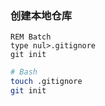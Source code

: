 ### 创建本地仓库

```batch
REM Batch
type nul>.gitignore
git init
```

```bash
# Bash
touch .gitignore
git init
```

<!-- 


### 仓库状态

```bash
# 绿色：暂存区的修改记录（增、删、改）
# 红色：已修改但未添加或未添加文件
git status
```

```txt
Changes to be committed:
  (use "git restore --staged <file>..." to unstage)
        new file:   ?
        deleted:    ?
        modified:   ?

Untracked files:
  (use "git add <file>..." to include in what will be committed)
        ?
```

### 暂存区

```bash
# 添加文件到Stage
git add <filename>

# 提交删除到Stage
git rm <filename>

# 放弃在Stage的修改
git restore --staged <filename>

# 提交修改到本地仓库（创建版本记录）
git commit -m <message>
```

### Log

```bash
# 从最近到最远的显示提交记录（包括作者和日期）
git log

# 精简显示
git log --pretty=oneline

# 指明版本走向（方便查看分支融合情况）
git log --graph --pretty=oneline

# 查看版本记录（包括被删除的）
git reflog
```

### Diff

```bash
# 工作区与最近本地仓库对比
# git diff HEAD -- <filename>
git diff <filename>

# 对比最近两个本地仓库
git diff HEAD HEAD^ -- <filename>
```

### Restore

```bash
# 放弃 工作区修改
git restore <filename>

# 放弃 工作区修改
git checkout -- <filename>

# 放弃 工作区修改
git reset HEAD <filename>
```

```bash
# 回退1个版本
git reset --hard HEAD^

# 回退2个版本
git reset --hard HEAD^^

# 回退100个版本
git reset --hard HEAD~100

# 回退到指定版本，参数由`git reflog`获取
git reset --hard <7bitcode>
```

### Stash

```bash
# 保存工作现场
git stash

# 列出保存的工作现场
git stash list

# 恢复工作现场
git stash pop
```

## 分支管理

### 查看分支

```bash
# 查看本地所有分支
git branch

# 查看本地所有分支（包括指纹）
git branch -v
```

### 分支管理

```bash
# 拷贝当前分支，创建新分支
git branch <branchname>

# 重命名分支
git branch –m <oldname> <newname>

# 删除分支
git branch –d <branchname>

# 强制删除分支
git branch –D <branchname>

# 切换分支
# git checkout master
git checkout <branchname>

# 拷贝当前分支，创建新分支，并切换到
git checkout -b <branchname>
```

### 合并分支

| 冲突情况 | 解决方案 |
| - | - |
| 两个分支对同一个文件做了修改 | 合并后，需要手动修改该文件再做一次提交 |
| 两个分支分别新增了各自的文件 | 合并后，Git会自动再做一次提交 |

```bash
# 快速合并（Fast-forward）指定分支到当前分支
git merge <branchname> -m <message>

# 禁用快速合并（合并后重新做一次新的提交）
git merge --no-ff <branchname> -m <message>

# 查看已合并、未合并的分支
git branch --merged
git branch --no-merged
``` -->
